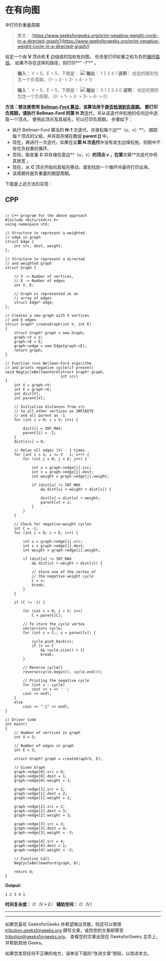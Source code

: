 # 在有向图

中打印负重量周期

> 原文： [https://www.geeksforgeeks.org/print-negative-weight-cycle-in-a-directed-graph/](https://www.geeksforgeeks.org/print-negative-weight-cycle-in-a-directed-graph/)

给定一个由 **V** 顶点和 **E** 边组成的加权有向图。 任务是打印权重之和为负的[循环路径](https://www.geeksforgeeks.org/detect-cycle-in-a-graph/)。 如果不存在这样的路径，则打印**“ -1”** 。

> **输入：** V = 5，E = 5，下图是：
> [![](img/b6a8be11d482e44be2545c89c47f5c22.png)](https://media.geeksforgeeks.org/wp-content/cdn-uploads/20200709132634/Example11.png) 
> **输出：** 1 2 3 4 1
> **说明：**
> 给定的图形包含一个负周期，（1- > 2- > 3- > 4- > 1）
> 
> **输入：** V = 5，E = 5，下图是：
> [![](img/8221d6bef2b8a82b895db9bbc3cf0a0e.png)](https://media.geeksforgeeks.org/wp-content/cdn-uploads/20200709132651/Example1-1.png) 
> **输出：** 0 1 2 3 4 0
> **说明：**
> 给定的图形包含一个负周期，（0- > 1- > 2- > 3- > 4- > 0）

**方法：**想法是使用 [Bellman-Ford 算法](https://www.geeksforgeeks.org/bellman-ford-algorithm-dp-23/)，该算法用于[是否检测到负周期](https://www.geeksforgeeks.org/detect-negative-cycle-graph-bellman-ford/)。 要打印负周期，请执行 Bellman-Ford 的**第 N 次**迭代，并从该迭代中松弛的任何边中选取一个顶点。 使用此顶点及其祖先，可以打印负周期。 步骤如下：

*   执行 Bellman-Ford 算法的 **N-1** 次迭代，并放松每个边**（u，v）**。 跟踪每个顶点的父级，并将其存储在数组 **parent []** 中。
*   现在，再进行一次迭代，如果在此**第 N 次迭代**中没有发生边缘松弛，则图中不存在负权重的循环。
*   否则，取变量 **C** 并存储任意边**（u，v）**的顶点 **v** ，在第**次第**次迭代中将其放宽 。
*   现在，从 **C** 顶点开始向其祖先移动，直到找到一个循环并最终打印出来。
*   该周期将是负重量的期望周期。

下面是上述方法的实现：

## CPP

```

// C++ program for the above approach 
#include <bits/stdc++.h> 
using namespace std; 

// Structure to represent a weighted 
// edge in graph 
struct Edge { 
    int src, dest, weight; 
}; 

// Structure to represent a directed 
// and weighted graph 
struct Graph { 

    // V -> Number of vertices, 
    // E -> Number of edges 
    int V, E; 

    // Graph is represented as an 
    // array of edges 
    struct Edge* edge; 
}; 

// Creates a new graph with V vertices 
// and E edges 
struct Graph* createGraph(int V, int E) 
{ 
    struct Graph* graph = new Graph; 
    graph->V = V; 
    graph->E = E; 
    graph->edge = new Edge[graph->E]; 
    return graph; 
} 

// Function runs Bellman-Ford algorithm 
// and prints negative cycle(if present) 
void NegCycleBellmanFord(struct Graph* graph, 
                         int src) 
{ 
    int V = graph->V; 
    int E = graph->E; 
    int dist[V]; 
    int parent[V]; 

    // Initialize distances from src 
    // to all other vertices as INFINITE 
    // and all parent as -1 
    for (int i = 0; i < V; i++) { 

        dist[i] = INT_MAX; 
        parent[i] = -1; 
    } 
    dist[src] = 0; 

    // Relax all edges |V| - 1 times. 
    for (int i = 1; i <= V - 1; i++) { 
        for (int j = 0; j < E; j++) { 

            int u = graph->edge[j].src; 
            int v = graph->edge[j].dest; 
            int weight = graph->edge[j].weight; 

            if (dist[u] != INT_MAX 
                && dist[u] + weight < dist[v]) { 

                dist[v] = dist[u] + weight; 
                parent[v] = u; 
            } 
        } 
    } 

    // Check for negative-weight cycles 
    int C = -1; 
    for (int i = 0; i < E; i++) { 

        int u = graph->edge[i].src; 
        int v = graph->edge[i].dest; 
        int weight = graph->edge[i].weight; 

        if (dist[u] != INT_MAX 
            && dist[u] + weight < dist[v]) { 

            // Store one of the vertex of 
            // the negative weight cycle 
            C = v; 
            break; 
        } 
    } 

    if (C != -1) { 

        for (int i = 0; i < V; i++) 
            C = parent[C]; 

        // To store the cycle vertex 
        vector<int> cycle; 
        for (int v = C;; v = parent[v]) { 

            cycle.push_back(v); 
            if (v == C 
                && cycle.size() > 1) 
                break; 
        } 

        // Reverse cycle[] 
        reverse(cycle.begin(), cycle.end()); 

        // Printing the negative cycle 
        for (int v : cycle) 
            cout << v << ' '; 
        cout << endl; 
    } 
    else
        cout << "-1" << endl; 
} 

// Driver Code 
int main() 
{ 
    // Number of vertices in graph 
    int V = 5; 

    // Number of edges in graph 
    int E = 5; 

    struct Graph* graph = createGraph(V, E); 

    // Given Graph 
    graph->edge[0].src = 0; 
    graph->edge[0].dest = 1; 
    graph->edge[0].weight = 1; 

    graph->edge[1].src = 1; 
    graph->edge[1].dest = 2; 
    graph->edge[1].weight = 2; 

    graph->edge[2].src = 2; 
    graph->edge[2].dest = 3; 
    graph->edge[2].weight = 3; 

    graph->edge[3].src = 3; 
    graph->edge[3].dest = 4; 
    graph->edge[3].weight = -3; 

    graph->edge[4].src = 4; 
    graph->edge[4].dest = 1; 
    graph->edge[4].weight = -3; 

    // Function Call 
    NegCycleBellmanFord(graph, 0); 

    return 0; 
} 

```

**Output:**

```
1 2 3 4 1

```

**时间复杂度：** *O（V * E）*
**辅助空间：** *O（V）*



* * *

* * *

如果您喜欢 GeeksforGeeks 并希望做出贡献，则还可以使用 [tribution.geeksforgeeks.org](https://contribute.geeksforgeeks.org/) 撰写文章，或将您的文章邮寄至 tribution@geeksforgeeks.org。 查看您的文章出现在 GeeksforGeeks 主页上，并帮助其他 Geeks。

如果您发现任何不正确的地方，请单击下面的“改进文章”按钮，以改进本文。